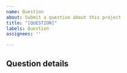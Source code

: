 ```yaml
---
name: Question
about: Submit a question about this project
title: "[QUESTION]"
labels: Question
assignees: ''

---
```


<!-- Please search for any items/issues in the first instance and submit questions against that issue. Otherwise enter a new question below. Provide a general summary of the question in the title above and remove all comments and unused sections before submitting -->

## Question details
<!-- Please enter detailed question below. Include relevant documents, screenshots or links if necessary. If you know who to direct the question to you can tag them using the @symbol and selecting their GitHub username. -->
